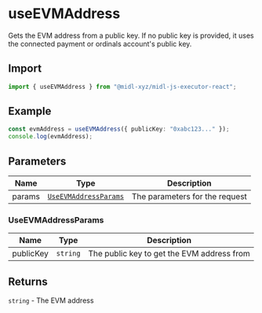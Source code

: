 # useEVMAddress

Gets the EVM address from a public key.
If no public key is provided, it uses the connected payment or ordinals account's public key.

## Import

```ts
import { useEVMAddress } from "@midl-xyz/midl-js-executor-react";
```

## Example

```ts
const evmAddress = useEVMAddress({ publicKey: "0xabc123..." });
console.log(evmAddress);
```

## Parameters

| Name   | Type                                          | Description                    |
| ------ | --------------------------------------------- | ------------------------------ |
| params | [`UseEVMAddressParams`](#useevmaddressparams) | The parameters for the request |

### UseEVMAddressParams

| Name      | Type     | Description                                |
| --------- | -------- | ------------------------------------------ |
| publicKey | `string` | The public key to get the EVM address from |

## Returns

`string` - The EVM address
